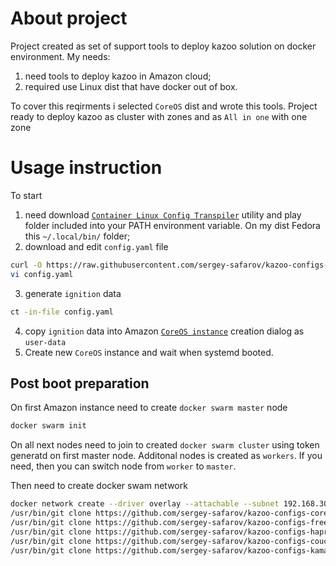 About project
=============

Project created as set of support tools to deploy kazoo solution on docker environment. My needs:
1) need tools to deploy kazoo in Amazon cloud;
2) required use Linux dist that have docker out of box.

To cover this reqirments i selected `CoreOS` dist and wrote this tools.
Project ready to deploy kazoo as cluster with zones and as `All in one` with one zone 

Usage instruction
=================

To start
1) need download [`Container Linux Config Transpiler`](https://github.com/coreos/container-linux-config-transpiler/releases) utility and play folder included
into your PATH environment variable. On my dist Fedora this `~/.local/bin/` folder;
2) download and edit `config.yaml` file
```sh
curl -O https://raw.githubusercontent.com/sergey-safarov/kazoo-configs-docker/master/config.yaml
vi config.yaml
```
3) generate `ignition` data
```sh
ct -in-file config.yaml
```
4) copy `ignition` data into Amazon [`CoreOS instance`](https://coreos.com/os/docs/latest/booting-on-ec2.html) creation dialog as `user-data`
5) Create new `CoreOS` instance and wait when systemd booted.

Post boot preparation
---------------------

On first Amazon instance need to create `docker swarm master` node
```sh
docker swarm init
```
On all next nodes need to join to created `docker swarm cluster` using token generatd on first master node. Additonal nodes is created as `workers`.
If you need, then you can switch node from `worker` to `master`.

Then need to create docker swam network
```sh
docker network create --driver overlay --attachable --subnet 192.168.30.0/24 --gateway 192.168.30.1 kazoo
/usr/bin/git clone https://github.com/sergey-safarov/kazoo-configs-core.git /etc/kazoo/kazoo-configs-core
/usr/bin/git clone https://github.com/sergey-safarov/kazoo-configs-freeswitch.git /etc/kazoo/kazoo-configs-freeswitch
/usr/bin/git clone https://github.com/sergey-safarov/kazoo-configs-haproxy.git /etc/kazoo/kazoo-configs-haproxy
/usr/bin/git clone https://github.com/sergey-safarov/kazoo-configs-couchdb.git /etc/kazoo/kazoo-configs-couchdb
/usr/bin/git clone https://github.com/sergey-safarov/kazoo-configs-kamailio.git /etc/kazoo/kazoo-configs-kamailio

```